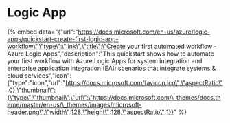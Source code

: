 # Logic App

{% embed data="{\"url\":\"https://docs.microsoft.com/en-us/azure/logic-apps/quickstart-create-first-logic-app-workflow\",\"type\":\"link\",\"title\":\"Create your first automated workflow - Azure Logic Apps\",\"description\":\"This quickstart shows how to automate your first workflow with Azure Logic Apps for system integration and enterprise application integration \(EAI\) scenarios that integrate systems & cloud services\",\"icon\":{\"type\":\"icon\",\"url\":\"https://docs.microsoft.com/favicon.ico\",\"aspectRatio\":0},\"thumbnail\":{\"type\":\"thumbnail\",\"url\":\"https://docs.microsoft.com/\_themes/docs.theme/master/en-us/\_themes/images/microsoft-header.png\",\"width\":128,\"height\":128,\"aspectRatio\":1}}" %}



